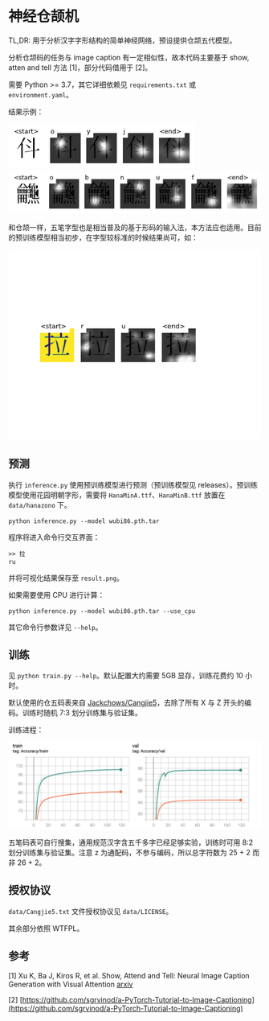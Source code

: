 # 神经仓颉机

TL,DR: 用于分析汉字字形结构的简单神经网络，预设提供仓颉五代模型。

分析仓颉码的任务与 image caption 有一定相似性，故本代码主要基于 show, atten and tell 方法 [1]，部分代码借用于 [2]。

需要 Python >= 3.7，其它详细依赖见 `requirements.txt` 或 `environment.yaml`。

结果示例：

![](https://github.com/nameoverflow/neuro-cangjie/raw/master/img/example1.png)
![](https://github.com/nameoverflow/neuro-cangjie/raw/master/img/example2.png)

和仓颉一样，五笔字型也是相当普及的基于形码的输入法，本方法应也适用。目前的预训练模型相当初步，在字型较标准的时候结果尚可，如：

![](img/wubi86_1.png)

## 预测

执行 `inference.py` 使用预训练模型进行预测（预训练模型见 releases）。预训练模型使用花园明朝字形，需要将 `HanaMinA.ttf`、`HanaMinB.ttf` 放置在 `data/hanazono` 下。

```shell
python inference.py --model wubi86.pth.tar
```

程序将进入命令行交互界面：

```plain
>> 拉
ru
```

并将可视化结果保存至 `result.png`。

如果需要使用 CPU 进行计算：

```shell
python inference.py --model wubi86.pth.tar --use_cpu
```

其它命令行参数详见 `--help`。


## 训练

见 `python train.py --help`。默认配置大约需要 5GB 显存，训练花费约 10 小时。

默认使用的仓五码表来自 [Jackchows/Cangjie5](https://github.com/Jackchows/Cangjie5)，去除了所有 X 与 Z 开头的编码。训练时随机 7:3 划分训练集与验证集。

训练进程：

![](https://github.com/nameoverflow/neuro-cangjie/raw/master/img/trainplot.png)

五笔码表可自行搜集，通用规范汉字含五千多字已经足够实验，训练时可用 8:2 划分训练集与验证集。注意 z 为通配码，不参与编码，所以总字符数为 25 + 2 而非 26 + 2。

## 授权协议

`data/Cangjie5.txt` 文件授权协议见 `data/LICENSE`。

其余部分依照 WTFPL。

## 参考

[1] Xu K, Ba J, Kiros R, et al. Show, Attend and Tell: Neural Image Caption Generation with Visual Attention [arxiv](https://arxiv.org/abs/1502.03044)

[2] [https://github.com/sgrvinod/a-PyTorch-Tutorial-to-Image-Captioning](https://github.com/sgrvinod/a-PyTorch-Tutorial-to-Image-Captioning)
